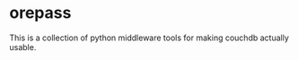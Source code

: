 orepass
=======

This is a collection of python middleware tools for making couchdb actually usable.

